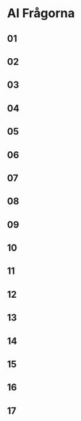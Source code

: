# AI Frågorna

## 01

## 02

## 03

## 04

## 05

## 06

## 07

## 08

## 09

## 10

## 11

## 12

## 13

## 14

## 15

## 16

## 17
